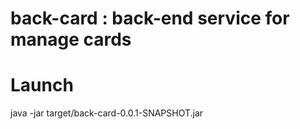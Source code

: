 # back-card : back-end service for manage cards

# Launch
java -jar target/back-card-0.0.1-SNAPSHOT.jar

